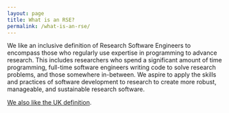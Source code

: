 ```yaml
---
layout: page
title: What is an RSE?
permalink: /what-is-an-rse/
---
```


We like an inclusive definition of Research Software Engineers to encompass those who regularly use expertise in programming to advance research. This includes researchers who spend a significant amount of time programming, full-time software engineers writing code to solve research problems, and those somewhere in-between.  We aspire to apply the skills and practices of software development to research to create more robust, manageable, and sustainable research software.

[We also like the UK definition](https://society-rse.org/about/).
